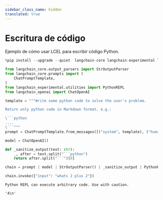 ```yaml
---
sidebar_class_name: hidden
translated: true
---
```


# Escritura de código

Ejemplo de cómo usar LCEL para escribir código Python.

```python
%pip install --upgrade --quiet  langchain-core langchain-experimental langchain-openai
```

```python
from langchain_core.output_parsers import StrOutputParser
from langchain_core.prompts import (
    ChatPromptTemplate,
)
from langchain_experimental.utilities import PythonREPL
from langchain_openai import ChatOpenAI
```

```python
template = """Write some python code to solve the user's problem.

Return only python code in Markdown format, e.g.:

\```python
....
\```"""
prompt = ChatPromptTemplate.from_messages([("system", template), ("human", "{input}")])

model = ChatOpenAI()
```

```python
def _sanitize_output(text: str):
    _, after = text.split("```python")
    return after.split("```")[0]
```

```python
chain = prompt | model | StrOutputParser() | _sanitize_output | PythonREPL().run
```

```python
chain.invoke({"input": "whats 2 plus 2"})
```

```output
Python REPL can execute arbitrary code. Use with caution.
```

```output
'4\n'
```
